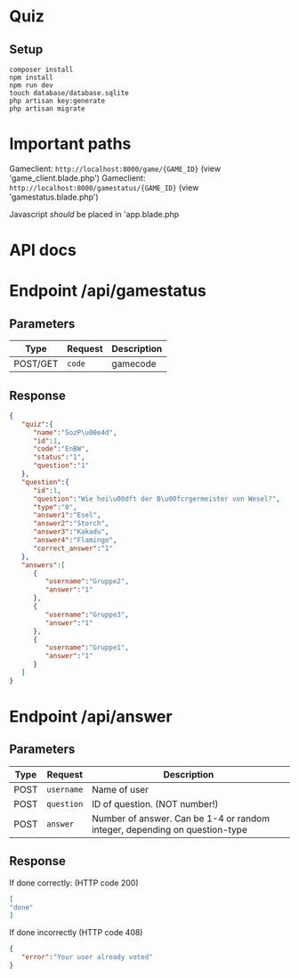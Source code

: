 # Quiz

## Setup
```
composer install
npm install
npm run dev
touch database/database.sqlite
php artisan key:generate
php artisan migrate
```

# Important paths
Gameclient: `http://localhost:8000/game/{GAME_ID}` (view 'game_client.blade.php')
Gameclient: `http://localhost:8000/gamestatus/{GAME_ID}` (view 'gamestatus.blade.php')

Javascript _should_ be placed in 'app.blade.php


# API docs

# Endpoint /api/gamestatus
## Parameters
| Type  | Request  | Description  |
| ------ | ----- | ----- |
| POST/GET  | `code`  | gamecode  |

## Response
``` JSON
{
   "quiz":{
      "name":"SozP\u00e4d",
      "id":1,
      "code":"EnBW",
      "status":"1",
      "question":"1"
   },
   "question":{
      "id":1,
      "question":"Wie hei\u00dft der B\u00fcrgermeister von Wesel?",
      "type":"0",
      "answer1":"Esel",
      "answer2":"Storch",
      "answer3":"Kakadu",
      "answer4":"Flamingo",
      "correct_answer":"1"
   },
   "answers":[
      {
         "username":"Gruppe2",
         "answer":"1"
      },
      {
         "username":"Gruppe3",
         "answer":"1"
      },
      {
         "username":"Gruppe1",
         "answer":"1"
      }
   ]
}
```

# Endpoint /api/answer
## Parameters
| Type  | Request  | Description  |
| ------ | ----- | ----- |
| POST | `username` | Name of user |
| POST | `question` | ID of question. (NOT number!) |
| POST | `answer`   | Number of answer. Can be 1-4 or random integer, depending on question-type|

## Response
If done correctly: (HTTP code 200)
```JSON
[
"done"
]
```

If done incorrectly (HTTP code 408)
```JSON
{
   "error":"Your user already voted"
}
```
